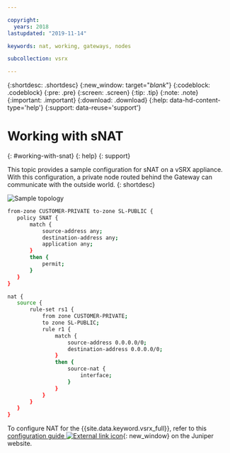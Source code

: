 ```yaml
---

copyright:
  years: 2018
lastupdated: "2019-11-14"

keywords: nat, working, gateways, nodes

subcollection: vsrx

---
```


{:shortdesc: .shortdesc}
{:new_window: target="_blank_"}
{:codeblock: .codeblock}
{:pre: .pre}
{:screen: .screen}
{:tip: .tip}
{:note: .note}
{:important: .important}
{:download: .download}
{:help: data-hd-content-type='help'}
{:support: data-reuse='support'}

# Working with sNAT
{: #working-with-snat}
{: help}
{: support}

This topic provides a sample configuration for sNAT on a vSRX appliance. With this configuration, a private node routed behind the Gateway can communicate with the outside world.
{: shortdesc}

![Sample topology](images/Sample-Topology-SNAT.png "Sample topology")

```sh
from-zone CUSTOMER-PRIVATE to-zone SL-PUBLIC {
   policy SNAT {
       match {
           source-address any;
           destination-address any;
           application any;
       }
       then {
           permit;
       }
   }
}

nat {
   source {
       rule-set rs1 {
           from zone CUSTOMER-PRIVATE;
           to zone SL-PUBLIC;
           rule r1 {
               match {
                   source-address 0.0.0.0/0;
                   destination-address 0.0.0.0/0;
               }
               then {
                   source-nat {
                       interface;
                   }
               }
           }
       }
   }
}
```

To configure NAT for the {{site.data.keyword.vsrx_full}}, refer to this [configuration guide ![External link icon](../../icons/launch-glyph.svg "External link icon")](https://www.juniper.net/documentation/en_US/junos/information-products/pathway-pages/security/security-nat.pdf){: new_window} on the Juniper website.
